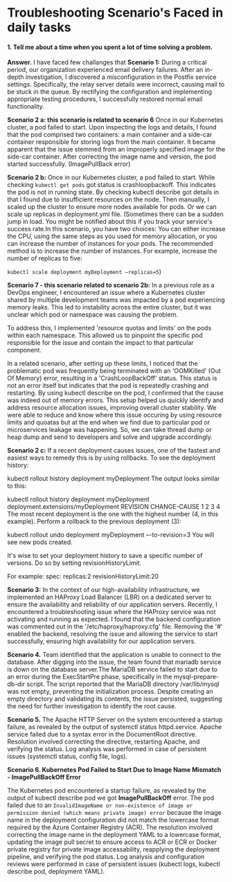 # Troubleshooting Scenario's Faced in daily tasks

#### 1. Tell me about a time when you spent a lot of time solving a problem.
**Answer.** I have faced few challanges that 
**Scenario 1:** During a critical period, our organization experienced email delivery failures. After an in-depth investigation, I discovered a misconfiguration in the Postfix service settings. Specifically, the relay server details were incorrect, causing mail to be stuck in the queue. By rectifying the configuration and implementing appropriate testing procedures, I successfully restored normal email functionality.

**Scenario 2 a: this scenario is related to scenario 6** Once in our Kubernetes cluster, a pod failed to start. Upon inspecting the logs and details, I found that the pod comprised two containers: a main container and a side-car container responsible for storing logs from the main container. It became apparent that the issue stemmed from an improperly specified image for the side-car container. After correcting the image name and version, the pod started successfully. (ImagePullBack error)

**Scenario 2 b:** Once in our Kubernetes cluster, a pod failed to start. While checking ``kubectl get pods`` got status is crashloopbackoff. This indicates the pod is not in running state. By checking kubectl describe got details in that I found due to insufficient resources on the node. Then manually, I scaled up the cluster to ensure more nodes available for pods. Or we can scale up replicas in deployment.yml file. (Sometimes there can be a sudden jump in load. You might be notified about this if you track your service's success rate.In this scenario, you have two choices: You can either increase the CPU, using the same steps as you used for memory allocation, or you can increase the number of instances for your pods. The recommended method is to increase the number of instances. For example, increase the number of replicas to five:

``kubectl scale deployment myDeployment –replicas=5``)

**Scenario 7 - this scenario related to scenario 2b:** In a previous role as a DevOps engineer, I encountered an issue where a Kubernetes cluster shared by multiple development teams was impacted by a pod experiencing memory leaks. This led to instability across the entire cluster, but it was unclear which pod or namespace was causing the problem.

To address this, I implemented 'resource quotas and limits' on the pods within each namespace. This allowed us to pinpoint the specific pod responsible for the issue and contain the impact to that particular component.

In a related scenario, after setting up these limits, I noticed that the problematic pod was frequently being terminated with an 'OOMKilled' (Out Of Memory) error, resulting in a 'CrashLoopBackOff' status. This status is not an error itself but indicates that the pod is repeatedly crashing and restarting. By using kubectl describe on the pod, I confirmed that the cause was indeed out of memory errors. This setup helped us quickly identify and address resource allocation issues, improving overall cluster stability. We were able to reduce and know where this issue occuring by using resource limits and quoatas but at the end when we find due to particular pod or microservices leakage was happening. So, we can take thread dump or heap dump and send to developers and solve and upgrade accordingly.

**Scenario 2 c:** If a recent deployment causes issues, one of the fastest and easiest ways to remedy this is by using rollbacks. To see the deployment history:

kubectl rollout history deployment myDeployment
The output looks similar to this:

kubectl rollout history deployment myDeployment
 deployment.extensions/myDeployment
REVISION CHANGE-CAUSE
1               <none>
2               <none>
3               <none>
4               <none>
The most recent deployment is the one with the highest number (4, in this example). Perform a rollback to the previous deployment (3):

kubectl rollout undo deployment myDeployment –-to-revision=3
You will see new pods created.

It's wise to set your deployment history to save a specific number of versions. Do so by setting revisionHistoryLimit.

For example:
spec:
replicas:2
revisionHistoryLimit:20

**Scenario 3:** In the context of our high-availability infrastructure, we implemented an HAProxy Load Balancer (LBR) on a dedicated server to ensure the availability and reliability of our application servers. Recently, I encountered a troubleshooting issue where the HAProxy service was not activating and running as expected. I found that the backend configuration was commented out in the '/etc/haproxy/haproxy.cfg' file. Removing the '#' enabled the backend, resolving the issue and allowing the service to start successfully, ensuring high availability for our application servers.

**Scenario 4.** Team identified that the application is unable to connect to the database. After digging into the issue, the team found that mariadb service is down on the database server.The MariaDB service failed to start due to an error during the ExecStartPre phase, specifically in the mysql-prepare-db-dir script. The script reported that the MariaDB directory /var/lib/mysql was not empty, preventing the initialization process. Despite creating an empty directory and validating its contents, the issue persisted, suggesting the need for further investigation to identify the root cause.

**Scenario 5.** The Apache HTTP Server on the system encountered a startup failure, as revealed by the output of systemctl status httpd.service. Apache service failed due to a syntax error in the DocumentRoot directive. Resolution involved correcting the directive, restarting Apache, and verifying the status. Log analysis was performed in case of persistent issues (systemctl status, config file, logs).

**Scenario 6. Kubernetes Pod Failed to Start Due to Image Name Mismatch - ImagePullBackOff Error**

The Kubernetes pod encountered a startup failure, as revealed by the output of kubectl describe pod <pod-name> we got **ImagePullBackOff** error. The pod failed due to an `InvalidImageName or non-existence of image or permission denied (which means private image) error` because the image name in the deployment configuration did not match the lowercase format required by the Azure Container Registry (ACR). The resolution involved correcting the image name in the deployment YAML to a lowercase format, updating the image pull secret to ensure access to ACR or ECR or Docker private registry for private image accessability, reapplying the deployment pipeline, and verifying the pod status. Log analysis and configuration reviews were performed in case of persistent issues (kubectl logs, kubectl describe pod, deployment YAML).
